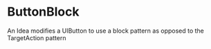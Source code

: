 # ButtonBlock
An Idea modifies a UIButton to use a block pattern as opposed to the TargetAction pattern
